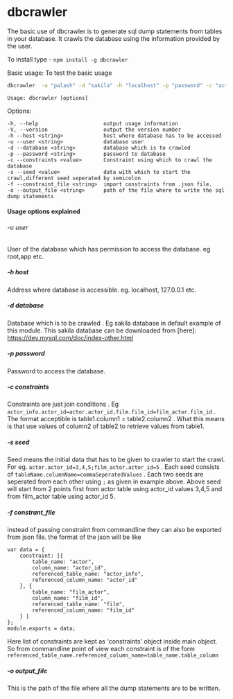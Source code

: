 # dbcrawler
The basic use of dbcrawler is to generate sql dump statements from tables in your database. It crawls the database using the information provided by the user.

To install type - ```npm install -g dbcrawler ```

Basic usage: To test the basic usage

``` sh
dbcrawler  -u "palash" -d "sakila" -h "localhost" -p "password" -c "actor_info.actor_id=actor.actor_id,film.film_id=film_actor.film_id" -s "actor.actor_id=3" 
```

  ``` Usage: dbcrawler [options] ```

  Options:

    -h, --help                     output usage information
    -V, --version                  output the version number
    -h --host <string>             host where database has to be accessed
    -u --user <string>             database user
    -d --database <string>         database which is to crawled
    -p --password <string>         password to database
    -c --constraints <value>       Constraint using which to crawl the database
    -s --seed <value>              data with which to start the crawl,different seed seperated by semicolon
    -f --constraint_file <string>  import constraints from .json file.
    -o --output_file <string>      path of the file where to write the sql dump statements

#### Usage options explained

###### -u user
User of the database which has permission to access the database. eg root,app etc.
##### -h host
Address where database is accessible. eg. localhost, 127.0.0.1 etc.
##### -d database
Database which is to be crawled . Eg sakila database in default example of this module. This sakila database can be downloaded from [here]: <https://dev.mysql.com/doc/index-other.html>
##### -p password
Password to access the database.
##### -c constraints
Constraints are just join conditions . Eg             ```actor_info.actor_id=actor.actor_id,film.film_id=film_actor.film_id``` . The format acceptible is table1.column1 = table2.column2 . What this means is that use values of column2 of table2 to retrieve values from table1.
##### -s  seed
Seed means the initial data that has to be given to crawler to start the crawl. For eg. ```actor.actor_id=3,4,5;film_actor.actor_id=5``` . Each seed consists of ```tableName.columnName=commaSeperatedValues``` . Each two seeds are seperated from each other using ```;``` as given in example above. Above seed will start from 2 points first from actor table using actor_id values 3,4,5 and from film_actor table  using actor_id 5.
##### -f constrant_file
instead of passing constraint from commandline they can also be exported from json file. the format of the json will be like
```
var data = {
    constraint: [{
        table_name: "actor",
        column_name: "actor_id",
        referenced_table_name: "actor_info",
        referenced_column_name: "actor_id"
    }, {
        table_name: "film_actor",
        column_name: "film_id",
        referenced_table_name: "film",
        referenced_column_name: "film_id"
    } ]
};
module.exports = data;
```
Here list of constraints are kept as 'constraints' object inside main object. So from commandline point of view each constraint is of the form 
```referenced_table_name.referenced_column_name=table_name.table_column```
##### -o output_file
This is the path of the file where all the dump statements are to be written. 
